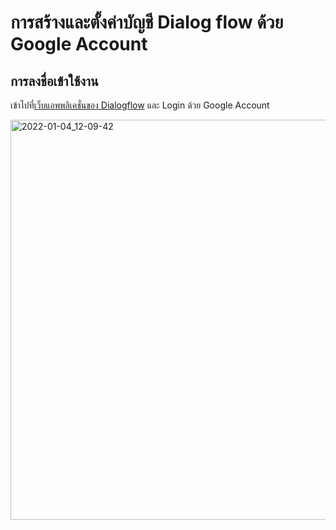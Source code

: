 
# การสร้างและตั้งค่าบัญชี Dialog flow ด้วย Google Account

## การลงชื่อเข้าใช้งาน

เข้าไปที่[เว็บแอพพลิเคชั่นของ Dialogflow](https://dialogflow.cloud.google.com/#/login) และ Login ด้วย Google Account

<img width="640" alt="2022-01-04_12-09-42" src="https://user-images.githubusercontent.com/85179/148012386-959fe294-99cf-46eb-996d-16b8ed7b3b4d.png">

